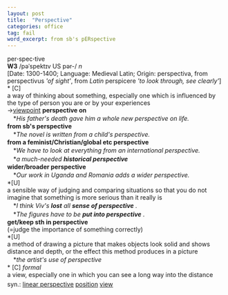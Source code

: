 ```yaml
---
layout: post
title:  "Perspective"
categories: office
tag: fail
word_excerpt: from sb's pERspective
---
```

<DIV style="MARGIN: 0px 0px 5px">per<B>·</B>spec<B>·</B>tive<BR><B>W3</B> /pəˈspektɪv US pər-/ <I>n</I> <BR>[Date: 1300-1400; Language: Medieval Latin; Origin: perspectiva, from perspectivus <I>'of sight'</I>, from <I>Latin</I> perspicere <I>'to look through, see clearly'</I>]<BR>* [C] <BR>a way of thinking about something, especially one which is influenced by the type of person you are or by your experiences<BR>→<A href="{{ site.baseurl }}/viewpoint"><U>viewpoint</U></A> <B>perspective on</B><BR>　*<I>His father's death gave him a whole new perspective on life.</I><BR><B>from sb's perspective</B><BR>　*<I>The novel is written from a child's perspective.</I><BR><B>from a feminist/Christian/global etc perspective</B><BR>　*<I>We have to look at everything from an international perspective.</I><BR>　*<I>a much-needed <B>historical perspective</B> </I><BR><B>wider/broader perspective</B><BR>　*<I>Our work in Uganda and Romania adds a wider perspective.</I><BR>*[U] <BR>a sensible way of judging and comparing situations so that you do not imagine that something is more serious than it really is<BR>　*<I>I think Viv's <B>lost</B> all <B>sense of perspective</B> .</I><BR>　*<I>The figures have to be <B>put into perspective</B> .</I><BR><B>get/keep sth in perspective</B><BR>(=judge the importance of something correctly) <BR>*[U] <BR>a method of drawing a picture that makes objects look solid and shows distance and depth, or the effect this method produces in a picture<BR>　*<I>the artist's use of perspective</I><BR>* [C] <I>formal</I> <BR>a view, especially one in which you can see a long way into the distance</DIV>
<DIV style="MARGIN: 0px 0px 5px">
<DIV style="MARGIN: 4px 0px">syn.: <A href="{{ site.baseurl }}/linear%20perspective"><U>linear perspective</U></A> <A href="{{ site.baseurl }}/position"><U>position</U></A> <A href="{{ site.baseurl }}/view"><U>view</U></A></DIV></DIV>
